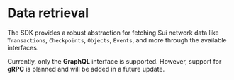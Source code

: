 # Data retrieval

The SDK provides a robust abstraction for fetching Sui network data like `Transactions`, `Checkpoints`, `Objects`, `Events`, 
and more through the available interfaces.

Currently, only the **GraphQL** interface is supported. However, support for **gRPC** is planned and will be added in a future update.